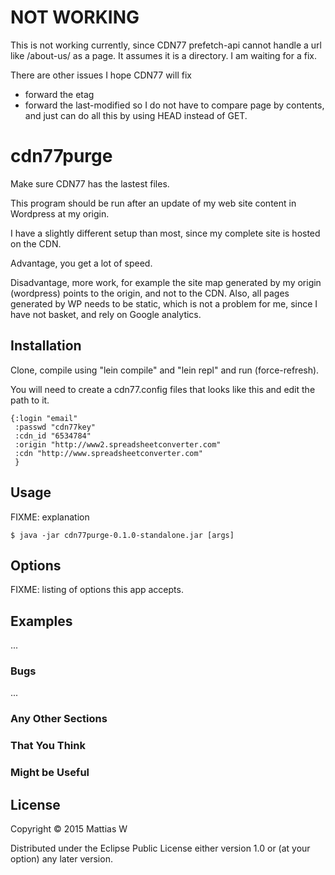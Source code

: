 # NOT WORKING

This is not working currently, since CDN77 prefetch-api cannot handle a url like /about-us/ as a page. It assumes it is a directory. I am waiting for a fix.

There are other issues I hope CDN77 will fix
 * forward the etag
 * forward the last-modified
so I do not have to compare page by contents, and just can do all this by using HEAD instead of GET.

# cdn77purge

Make sure CDN77 has the lastest files.

This program should be run after an update of my web site content in Wordpress at my origin.

I have a slightly different setup than most, since my complete site is hosted on the CDN.

Advantage, you get a lot of speed.

Disadvantage, more work, for example the site map generated by my origin (wordpress) points to the origin, and not to the CDN. Also, all pages generated by WP needs to be static, which is not a problem for me, since I have not basket, and rely on Google analytics.

## Installation

Clone, compile using "lein compile" and "lein repl" and run (force-refresh).

You will need to create a cdn77.config files that looks like this and edit the path to it.

```
{:login "email"
 :passwd "cdn77key"
 :cdn_id "6534784"
 :origin "http://www2.spreadsheetconverter.com"
 :cdn "http://www.spreadsheetconverter.com"
 }	
```

## Usage

FIXME: explanation

    $ java -jar cdn77purge-0.1.0-standalone.jar [args]

## Options

FIXME: listing of options this app accepts.

## Examples

...

### Bugs

...

### Any Other Sections
### That You Think
### Might be Useful

## License

Copyright © 2015 Mattias W

Distributed under the Eclipse Public License either version 1.0 or (at
your option) any later version.
